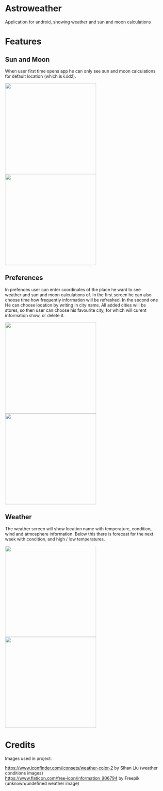 # Astroweather
Application for android, showing weather and sun and moon calculations

# Features
## Sun and Moon
When user first time opens app he can only see sun and moon calculations for default location (which is Łódź).

<img src="images/SunInfo.png" width="300px"> <img src="images/MoonInfo.png" width="300px">

## Preferences
In prefences user can enter coordinates of the place he want to see weather and sun and moon calculations of. In the first screen he can also choose time how frequently information will be refreshed. In the second one He can choose location by writing in city name. All added cities will be stores, so then user can choose his favourite city, for which will curent information show, or delete it.

<img src="images/Coordinates.png" width="300px"> <img src="images/Location.png" width="300px">

## Weather
The weather screen will show location name with temperature, condition, wind and atmosphere information. Below this there is forecast for the next week with condition, and high / low temperatures.

<img src="images/Weather.png" width="300px"> <img src="images/Forecast.png" width="300px">

# Credits

Images used in project:

https://www.iconfinder.com/iconsets/weather-color-2 by Sihan Liu (weather conditions images)\
https://www.flaticon.com/free-icon/information_906794 by Freepik (unknown/undefined weather image)

